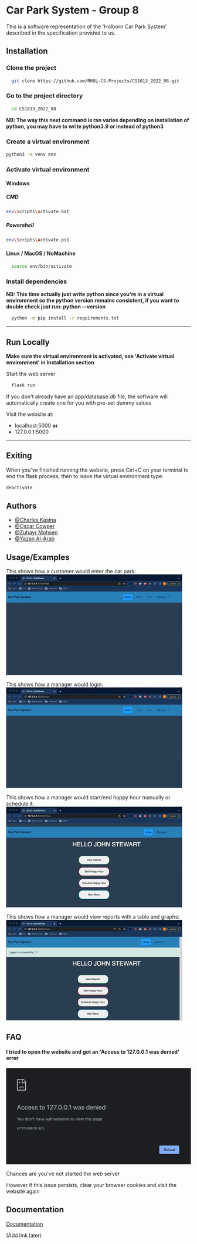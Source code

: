 
# Car Park System - Group 8

This is a software representation of the 'Holborn Car Park System' described in the specification provided to us.

## Installation

### Clone the project

```bash
  git clone https://github.com/RHUL-CS-Projects/CS1813_2022_08.git
```

### Go to the project directory

```bash
  cd CS1813_2022_08
```

**NB: The way this next command is ran varies depending on installation of python,
you may have to write python3.9 or instead of python3**

### Create a virtual environment
```bash
python3 -m venv env
```

### Activate virtual environment
#### Windows
##### CMD
```bash
env\Scripts\activate.bat
```

##### Powershell
```bash
env\Scripts\Activate.ps1
```

#### Linux / MacOS / NoMachine
```bash
  source env/bin/activate
```


### Install dependencies
**NB: This time actually just write python since you're in a virtual environment so the 
python version remains consistent, if you want to double check just run: python --version**

```bash
  python -m pip install -r requirements.txt
```

---
## Run Locally

**Make sure the virtual environment is activated, see 'Activate virtual environment' in Installation section**


Start the web server

```bash
  flask run
```

If you don't already have an app/database.db file, 
the software will automatically create one for you with pre-set dummy values


Visit the website at: 

* localhost:5000 
**or** 
* 127.0.0.1:5000

----
## Exiting

When you've finished running the website, press Ctrl+C on your terminal to end the flask process, 
then to leave the virtual environment type:

```bash
deactivate
```
## Authors

- [@Charles Kasina](mailto:charles.kasina.2021@live.rhul.ac.uk)
- [@Oscar Cowper](mailto:oscar.cowper.2021@live.rhul.ac.uk)
- [@Zuhayr Mohsen](mailto:mohammed.mohsen.2021@live.rhul.ac.uk)
- [@Yazan Al-Arab](mailto:yazan.al-arab.2021@live.rhul.ac.uk)

## Usage/Examples
This shows how a customer would enter the car park:
![Entering and exiting car park animation](screenshots/enterexit.gif?raw=true "Entering and exiting car park animation")

This shows how a manager would login:
![Manager login](screenshots/managerlogin.gif?raw=true "Manager login")

This shows how a manager would start/end happy hour manually or schedule it:
![Manager start/end happy hour](screenshots/happyhour.gif?raw=true "Manager start/end happy hour")


This shows how a manager would view reports with a table and graphs:
![Manger viewing reports](screenshots/reportview.gif?raw=true "Manger viewing reports")

## FAQ

#### I tried to open the website and got an 'Access to 127.0.0.1 was denied' error

![Access denied screenshot](screenshots/accessdenied.png?raw=true "Access denied screenshot")

Chances are you've not started the web server

However if this issue persists, clear your browser cookies and visit the website again


## Documentation

[Documentation](https://linktodocumentation)

(Add link later)


